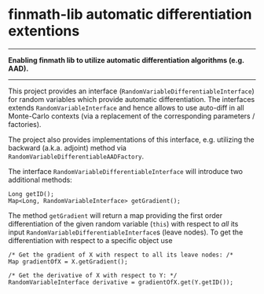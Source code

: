 # finmath-lib automatic differentiation extentions
- - - -
**Enabling finmath lib to utilize automatic differentiation algorithms (e.g. AAD).**
- - - -
This project provides an interface (<code>RandomVariableDifferentiableInterface</code>)
for random variables which provide automatic differentiation.
The interfaces extends <code>RandomVariableInterface</code> and
hence allows to use auto-diff in all Monte-Carlo contexts
(via a replacement of the corresponding parameters / factories).

The project also provides implementations of this interface, e.g. utilizing
the backward (a.k.a. adjoint) method via <code>RandomVariableDifferentiableAADFactory</code>.

The interface <code>RandomVariableDifferentiableInterface</code> will introduce
two additional methods:

	Long getID();	
	Map<Long, RandomVariableInterface> getGradient();

The method <code>getGradient</code> will return a map providing the
first order differentiation of the given random variable (<code>this</code>)
with respect to *all* its input <code>RandomVariableDifferentiableInterface</code>s (leave nodes). To get the differentiation with respect to a specific object use

	/* Get the gradient of X with respect to all its leave nodes: /*
	Map gradientOfX = X.getGradient();

	/* Get the derivative of X with respect to Y: */
	RandomVariableInterface derivative = gradientOfX.get(Y.getID());



	
